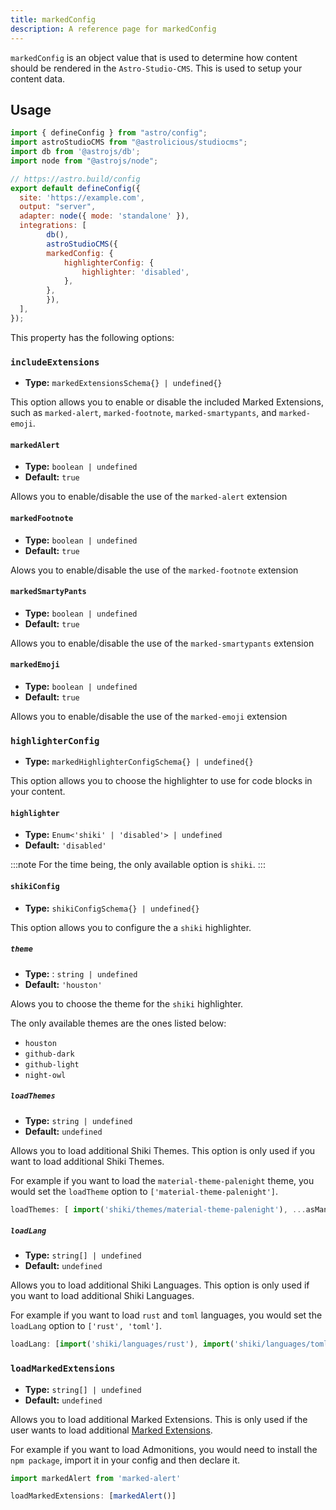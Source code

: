 ```yaml
---
title: markedConfig
description: A reference page for markedConfig
---
```


`markedConfig` is an object value that is used to determine how content should be rendered in the `Astro-Studio-CMS`. This is used to setup your content data.

## Usage

```js title="astro.config.mjs"  {14-18}
import { defineConfig } from "astro/config";
import astroStudioCMS from "@astrolicious/studiocms";
import db from '@astrojs/db';
import node from "@astrojs/node";

// https://astro.build/config
export default defineConfig({
  site: 'https://example.com',
  output: "server",
  adapter: node({ mode: 'standalone' }),
  integrations: [
        db(),
        astroStudioCMS({
        markedConfig: {
            highlighterConfig: {
                highlighter: 'disabled',
            },
        },
        }),
  ],
});
```

This property has the following options:

### `includeExtensions`

- **Type:** `markedExtensionsSchema{} | undefined{}`

This option allows you to enable or disable the included Marked Extensions, such as `marked-alert`, `marked-footnote`, `marked-smartypants`, and `marked-emoji`.

#### `markedAlert`

- **Type:** `boolean | undefined`
- **Default:** `true`

Allows you to enable/disable the use of the `marked-alert` extension

#### `markedFootnote`

- **Type:** `boolean | undefined`
- **Default:** `true`

Alows you to enable/disable the use of the `marked-footnote` extension

#### `markedSmartyPants`

- **Type:** `boolean | undefined`
- **Default:** `true`

Allows you to enable/disable the use of the `marked-smartypants` extension

#### `markedEmoji`

- **Type:** `boolean | undefined`
- **Default:** `true`

Allows you to enable/disable the use of the `marked-emoji` extension

### `highlighterConfig`

- **Type:** `markedHighlighterConfigSchema{} | undefined{}`

This option allows you to choose the highlighter to use for code blocks in your content.

#### `highlighter`

- **Type:** `Enum<'shiki' | 'disabled'> | undefined`
- **Default:** `'disabled'`

:::note
For the time being, the only available option is `shiki`.
:::

#### `shikiConfig`

- **Type:** `shikiConfigSchema{} | undefined{}`

This option allows you to configure the a `shiki` highlighter.

##### `theme`

- **Type:** : `string | undefined`
- **Default:** `'houston'`

Alows you to choose the theme for the `shiki` highlighter.

The only available themes are the ones listed below:

- `houston`
- `github-dark`
- `github-light`
- `night-owl`

##### `loadThemes`

- **Type:** `string | undefined`
- **Default:** `undefined`

Allows you to load additional Shiki Themes. This option is only used if you want to load additional Shiki Themes.

For example if you want to load the `material-theme-palenight` theme, you would set the `loadTheme` option to `['material-theme-palenight']`.

```ts
loadThemes: [ import('shiki/themes/material-theme-palenight'), ...asManyOtherThemesAsYouWant ]
```

##### `loadLang`

- **Type:** `string[] | undefined`
- **Default:** `undefined`

Allows you to load additional Shiki Languages. This option is only used if you want to load additional Shiki Languages.

For example if you want to load `rust` and `toml` languages, you would set the `loadLang` option to `['rust', 'toml']`.

```ts
loadLang: [import('shiki/languages/rust'), import('shiki/languages/toml') ...asManyOtherLanguagesAsYouWant]
```

### `loadMarkedExtensions`

- **Type:** `string[] | undefined`
- **Default:** `undefined`

Allows you to load additional Marked Extensions. This is only used if the user wants to load additional [Marked Extensions](https://marked.js.org/using_advanced#extensions).

For example if you want to load Admonitions, you would need to install the `npm package`, import it in your config and then declare it.

```ts
import markedAlert from 'marked-alert'

loadMarkedExtensions: [markedAlert()]
```
